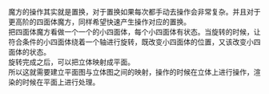 魔方的操作其实就是置换，对于置换如果每次都手动去操作会非常复杂。并且对于更高阶的四面体魔方，同样希望快速产生操作对应的置换。  
把四面体魔方看做一个一个的小四面体，每个小四面体有状态。当旋转的时候，让符合条件的小四面体绕着一个轴进行旋转，既改变小四面体的位置，又该改变小四面体的状态。  
旋转完成之后，可以把立体映射成平面。  
所以这就需要建立平面图与立体图之间的映射，操作的时候在立体上进行操作，渲染的时候在平面上进行处理。  
